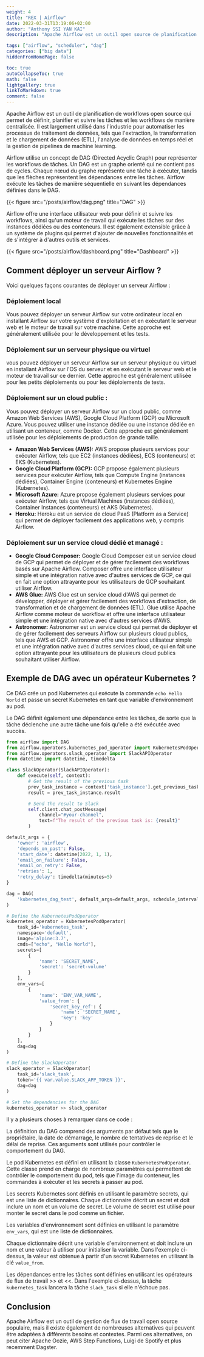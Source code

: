 ```yaml
---
weight: 4
title: "REX | Airflow"
date: 2022-03-31T13:19:06+02:00
author: "Anthony SSI YAN KAI"
description: "Apache Airflow est un outil open source de planification de workflows basé sur Python qui permet de définir, planifier et suivre les tâches et les workflows de manière centralisée."

tags: ["airflow", "scheduler", "dag"]
categories: ["big data"]
hiddenFromHomePage: false

toc: true
autoCollapseToc: true
math: false
lightgallery: true
linkToMarkdown: true
comment: false
---
```


Apache Airflow est un outil de planification de workflows open source qui permet de définir, planifier et suivre les tâches et les workflows de manière centralisée. Il est largement utilisé dans l'industrie pour automatiser les processus de traitement de données, tels que l'extraction, la transformation et le chargement de données (ETL), l'analyse de données en temps réel et la gestion de pipelines de machine learning.

<!--more-->

Airflow utilise un concept de DAG (Directed Acyclic Graph) pour représenter les workflows de tâches. Un DAG est un graphe orienté qui ne contient pas de cycles. Chaque nœud du graphe représente une tâche à exécuter, tandis que les flèches représentent les dépendances entre les tâches. Airflow exécute les tâches de manière séquentielle en suivant les dépendances définies dans le DAG.

{{< figure src="/posts/airflow/dag.png" title="DAG" >}}

Airflow offre une interface utilisateur web pour définir et suivre les workflows, ainsi qu'un moteur de travail qui exécute les tâches sur des instances dédiées ou des conteneurs. Il est également extensible grâce à un système de plugins qui permet d'ajouter de nouvelles fonctionnalités et de s'intégrer à d'autres outils et services.

{{< figure src="/posts/airflow/dashboard.png" title="Dashboard" >}}

## Comment déployer un serveur Airflow ?

Voici quelques façons courantes de déployer un serveur Airflow :

### Déploiement local

Vous pouvez déployer un serveur Airflow sur votre ordinateur local en installant Airflow sur votre système d'exploitation et en exécutant le serveur web et le moteur de travail sur votre machine. Cette approche est généralement utilisée pour le développement et les tests.

### Déploiement sur un serveur physique ou virtuel

vous pouvez déployer un serveur Airflow sur un serveur physique ou virtuel en installant Airflow sur l'OS du serveur et en exécutant le serveur web et le moteur de travail sur ce dernier. Cette approche est généralement utilisée pour les petits déploiements ou pour les déploiements de tests.

### Déploiement sur un cloud public : 

Vous pouvez déployer un serveur Airflow sur un cloud public, comme Amazon Web Services (AWS), Google Cloud Platform (GCP) ou Microsoft Azure. Vous pouvez utiliser une instance dédiée ou une instance dédiée en utilisant un conteneur, comme Docker. Cette approche est généralement utilisée pour les déploiements de production de grande taille.

- **Amazon Web Services (AWS):** AWS propose plusieurs services pour exécuter Airflow, tels que EC2 (instances dédiées), ECS (conteneurs) et EKS (Kubernetes).
- **Google Cloud Platform (GCP):** GCP propose également plusieurs services pour exécuter Airflow, tels que Compute Engine (instances dédiées), Container Engine (conteneurs) et Kubernetes Engine (Kubernetes).
- **Microsoft Azure:** Azure propose également plusieurs services pour exécuter Airflow, tels que Virtual Machines (instances dédiées), Container Instances (conteneurs) et AKS (Kubernetes). 
- **Heroku:** Heroku est un service de cloud PaaS (Platform as a Service) qui permet de déployer facilement des applications web, y compris Airflow.

### Déploiement sur un service cloud dédié et managé : 

- **Google Cloud Composer:** Google Cloud Composer est un service cloud de GCP qui permet de déployer et de gérer facilement des workflows basés sur Apache Airflow. Composer offre une interface utilisateur simple et une intégration native avec d'autres services de GCP, ce qui en fait une option attrayante pour les utilisateurs de GCP souhaitant utiliser Airflow.
- **AWS Glue:** AWS Glue est un service cloud d'AWS qui permet de développer, déployer et gérer facilement des workflows d'extraction, de transformation et de chargement de données (ETL). Glue utilise Apache Airflow comme moteur de workflow et offre une interface utilisateur simple et une intégration native avec d'autres services d'AWS.
- **Astronomer:** Astronomer est un service cloud qui permet de déployer et de gérer facilement des serveurs Airflow sur plusieurs cloud publics, tels que AWS et GCP. Astronomer offre une interface utilisateur simple et une intégration native avec d'autres services cloud, ce qui en fait une option attrayante pour les utilisateurs de plusieurs cloud publics souhaitant utiliser Airflow.

## Exemple de DAG avec un opérateur Kubernetes ?

Ce DAG crée un pod Kubernetes qui exécute la commande `echo Hello World` et passe un secret Kubernetes en tant que variable d'environnement au pod.

Le DAG définit également une dépendance entre les tâches, de sorte que la tâche déclenche une autre tâche une fois qu'elle a été exécutée avec succès.

```python
from airflow import DAG
from airflow.operators.kubernetes_pod_operator import KubernetesPodOperator
from airflow.operators.slack_operator import SlackAPIOperator
from datetime import datetime, timedelta

class SlackOperator(SlackAPIOperator):
    def execute(self, context):
        # Get the result of the previous task
        prev_task_instance = context['task_instance'].get_previous_task_instance()
        result = prev_task_instance.result

        # Send the result to Slack
        self.client.chat_postMessage(
            channel="#your-channel",
            text=f"The result of the previous task is: {result}"
        )

default_args = {
    'owner': 'airflow',
    'depends_on_past': False,
    'start_date': datetime(2022, 1, 1),
    'email_on_failure': False,
    'email_on_retry': False,
    'retries': 1,
    'retry_delay': timedelta(minutes=5)
}

dag = DAG(
    'kubernetes_dag_test', default_args=default_args, schedule_interval=timedelta(minutes=10)
)

# Define the KubernetesPodOperator
kubernetes_operator = KubernetesPodOperator(
    task_id='kubernetes_task',
    namespace='default',
    image='alpine:3.7',
    cmds=["echo", "Hello World"],
    secrets=[
        {
            'name': 'SECRET_NAME',
            'secret': 'secret-volume'
        }
    ],
    env_vars=[
        {
            'name': 'ENV_VAR_NAME',
            'value_from': {
                'secret_key_ref': {
                    'name': 'SECRET_NAME',
                    'key': 'key'
                }
            }
        }
    ],
    dag=dag
)

# Define the SlackOperator
slack_operator = SlackOperator(
    task_id='slack_task',
    token='{{ var.value.SLACK_APP_TOKEN }}',
    dag=dag
)

# Set the dependencies for the DAG
kubernetes_operator >> slack_operator
```

Il y a plusieurs choses à remarquer dans ce code :

La définition du DAG comprend des arguments par défaut tels que le propriétaire, la date de démarrage, le nombre de tentatives de reprise et le délai de reprise. Ces arguments sont utilisés pour contrôler le comportement du DAG.

Le pod Kubernetes est défini en utilisant la classe `KubernetesPodOperator`. Cette classe prend en charge de nombreux paramètres qui permettent de contrôler le comportement du pod, tels que l'image du conteneur, les commandes à exécuter et les secrets à passer au pod.

Les secrets Kubernetes sont définis en utilisant le paramètre secrets, qui est une liste de dictionnaires. Chaque dictionnaire décrit un secret et doit inclure un nom et un volume de secret. Le volume de secret est utilisé pour monter le secret dans le pod comme un fichier.

Les variables d'environnement sont définies en utilisant le paramètre `env_vars`, qui est une liste de dictionnaires. 

Chaque dictionnaire décrit une variable d'environnement et doit inclure un nom et une valeur à utiliser pour initialiser la variable. Dans l'exemple ci-dessus, la valeur est obtenue à partir d'un secret Kubernetes en utilisant la clé `value_from`.

Les dépendances entre les tâches sont définies en utilisant les opérateurs de flux de travail >> et <<. Dans l'exemple ci-dessus, la tâche `kubernetes_task` lancera la tâche `slack_task` si elle n'échoue pas.

## Conclusion

Apache Airflow est un outil de gestion de flux de travail open source populaire, mais il existe également de nombreuses alternatives qui peuvent être adaptées à différents besoins et contextes. Parmi ces alternatives, on peut citer Apache Oozie, AWS Step Functions, Luigi de Spotify et plus recemment Dagster.


